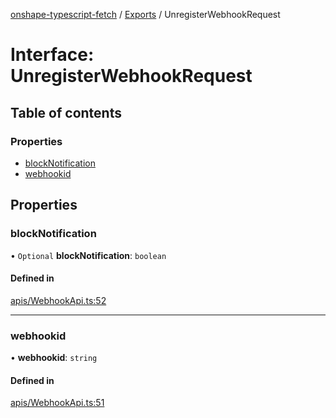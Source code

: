 [onshape-typescript-fetch](../README.md) / [Exports](../modules.md) / UnregisterWebhookRequest

# Interface: UnregisterWebhookRequest

## Table of contents

### Properties

- [blockNotification](UnregisterWebhookRequest.md#blocknotification)
- [webhookid](UnregisterWebhookRequest.md#webhookid)

## Properties

### blockNotification

• `Optional` **blockNotification**: `boolean`

#### Defined in

[apis/WebhookApi.ts:52](https://github.com/toebes/onshape-typescript-fetch/blob/3e11ae1/apis/WebhookApi.ts#L52)

___

### webhookid

• **webhookid**: `string`

#### Defined in

[apis/WebhookApi.ts:51](https://github.com/toebes/onshape-typescript-fetch/blob/3e11ae1/apis/WebhookApi.ts#L51)
